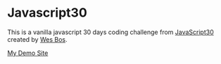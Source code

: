   # Javascript30

This is a vanilla javascript 30 days coding challenge from [JavaScript30](https://javascript30.com/) created by [Wes Bos](https://github.com/wesbos).

[My Demo Site](https://shiouchiau.github.io/javascript30/)
